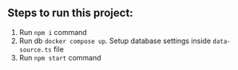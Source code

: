 ## Steps to run this project:

1. Run `npm i` command
2. Run db `docker compose up`. Setup database settings inside `data-source.ts` file
3. Run `npm start` command
